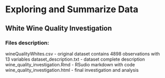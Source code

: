 # Exploring and Summarize Data
## White Wine Quality Investigation

### Files description:

wineQualityWhites.csv - original dataset contains 4898 observations with 13 variables
dataset_description.txt - dataset complete description
wine_quality_investigation.Rmd - RSudio markdown with code
wine_quality_investigation.html - final investigation and analysis